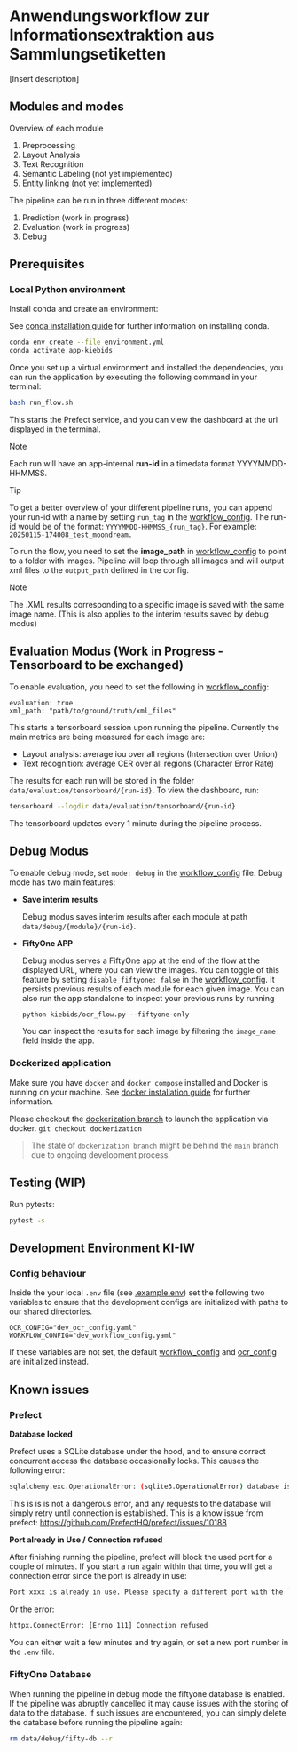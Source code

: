 # Anwendungsworkflow zur Informationsextraktion aus Sammlungsetiketten

[Insert description]

## Modules and modes

Overview of each module

1. Preprocessing
2. Layout Analysis
3. Text Recognition
4. Semantic Labeling (not yet implemented)
5. Entity linking (not yet implemented)

The pipeline can be run in three different modes:
1. Prediction (work in progress)
2. Evaluation (work in progress)
3. Debug

## Prerequisites
<!-- ffmpeg installation -->
<!-- Files and models -->
<!-- ## Usage
1. Adapt [workflow_config.yaml](./configs/workflow_config.yaml) to your needs.
   e.g., set `image_path` to the path of your input images, etc.
2. Make a folder called `models` in the root directory (next to `data` etc.) and put the [SAM](https://dl.fbaipublicfiles.com/segment_anything/sam_vit_b_01ec64.pth) model there.
3. Follow the [installation instructions](#installation) for your preferred method.
4. Run the workflow.
5. Inspect the results – PAGE XML files by default, images when in debug mode. -->

### Local Python environment
<!-- TODO try to run without conda -->
Install conda and create an environment:

See [conda installation guide](https://docs.conda.io/projects/conda/en/latest/user-guide/install/index.html) for further information on installing conda.
```bash
conda env create --file environment.yml
conda activate app-kiebids
```

Once you set up a virtual environment and installed the dependencies, you can run the application by executing the following command in your terminal:

```bash
bash run_flow.sh
```
This starts the Prefect service, and you can view the dashboard at the url displayed in the terminal.

> [!NOTE]
> Each run will have an app-internal **run-id** in a timedata format YYYYMMDD-HHMMSS.

> [!TIP]
> To get a better overview of your different pipeline runs, you can append your run-id with a name by setting  ```run_tag``` in the [workflow_config](./configs/workflow_config.yaml). The run-id would be of the format:
> ```YYYYMMDD-HHMMSS_{run_tag}```. For example: ```20250115-174008_test_moondream.```

To run the flow, you need to set the **image_path** in [workflow_config](./configs/workflow_config.yaml) to point to a folder with images.
Pipeline will loop through all images and will output xml files to the ```output_path``` defined in the config.

> [!NOTE]
> The .XML results corresponding to a specific image is saved with the same image name. (This is also applies to the interim results saved by debug modus)

## Evaluation Modus (Work in Progress - Tensorboard to be exchanged)
To enable evaluation, you need to set the following in [workflow_config](./configs/workflow_config.yaml):
```
evaluation: true
xml_path: "path/to/ground/truth/xml_files"
```
This starts a tensorboard session upon running the pipeline. Currently the main metrics are being measured for each image are:

- Layout analysis: average iou over all regions (Intersection over Union)
- Text recognition: average CER over all regions (Character Error Rate)

The results for each run will be stored in the folder ```data/evaluation/tensorboard/{run-id}```. To view the dashboard, run:
```bash
tensorboard --logdir data/evaluation/tensorboard/{run-id}
```
The tensorboard updates every 1 minute during the pipeline process.

## Debug Modus
To enable debug mode, set ```mode: debug``` in the [workflow_config](./configs/workflow_config.yaml) file.
Debug mode has two main features:
- **Save interim results**

   Debug modus saves interim results after each module at path ```data/debug/{module}/{run-id}```.
- **FiftyOne APP**

   Debug modus serves a FiftyOne app at the end of the flow at the displayed URL, where you can view the images. You can toggle of this feature by setting
   ```disable_fiftyone: false``` in the [workflow_config](./configs/workflow_config.yaml). It persists previous results of each module for each given image.
   You can also run the app standalone to inspect your previous runs by running
   ```
   python kiebids/ocr_flow.py --fiftyone-only
   ```
   You can inspect the results for each image by filtering the `image_name` field inside the app.


### Dockerized application
Make sure you have `docker` and `docker compose` installed and Docker is running on your machine.
See [docker installation guide](https://docs.docker.com/get-docker/) for further information.

Please checkout the [dockerization branch](https://github.com/MfN-Berlin/app-kiebids/tree/dockerization?tab=readme-ov-file#run-with-docker) to launch the application via docker. `git checkout dockerization`
> The state of `dockerization branch` might be behind the `main` branch due to ongoing development process.

## Testing (WIP)

Run pytests:
```bash
pytest -s
```

## Development Environment KI-IW
### Config behaviour

Inside the your local `.env` file (see [.example.env](.example.env)) set the following two variables to ensure that the development configs are initialized with paths to our shared directories.
```
OCR_CONFIG="dev_ocr_config.yaml"
WORKFLOW_CONFIG="dev_workflow_config.yaml"
```
If these variables are not set, the default [workflow_config](./configs/workflow_config.yaml) and [ocr_config](./configs/ocr_config.yaml) are initialized instead.


## Known issues

### Prefect

**Database locked**

Prefect uses a SQLite database under the hood, and to ensure correct concurrent access the database occasionally locks. This causes the following error:

```bash
sqlalchemy.exc.OperationalError: (sqlite3.OperationalError) database is locked
```

This is is is not a dangerous error, and any requests to the database will simply retry until connection is established. This is a know issue from prefect: https://github.com/PrefectHQ/prefect/issues/10188

**Port already in Use / Connection refused**

After finishing running the pipeline, prefect will block the used port for a couple of minutes. If you start a run again within that time, you will get a connection error since the port is already in use:

```bash
Port xxxx is already in use. Please specify a different port with the `--port` flag.
```

Or the error:

```bash
httpx.ConnectError: [Errno 111] Connection refused
```

You can either wait a few minutes and try again, or set a new port number in the ```.env``` file.

### FiftyOne Database

When running the pipeline in debug mode the fiftyone database is enabled. If the pipeline was abruptly cancelled it may cause issues with the storing of data to the database. If such issues are encountered, you can simply delete the database before running the pipeline again:

```bash
rm data/debug/fifty-db --r
```